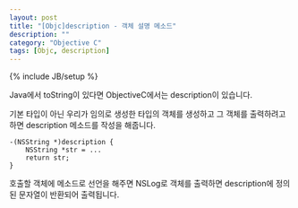 ```yaml
---
layout: post
title: "[Objc]description - 객체 설명 메소드"
description: ""
category: "Objective C"
tags: [Objc, description]
---
```

{% include JB/setup %}

Java에서 toString이 있다면 ObjectiveC에서는 description이 있습니다.

기본 타입이 아닌 우리가 임의로 생성한 타입의 객체를 생성하고 그 객체를 출력하려고 하면 description 메소드를 작성을 해줍니다.

	-(NSString *)description {
		NSString *str = ...
		return str;
	}

호출할 객체에 메소드로 선언을 해주면 NSLog로 객체를 출력하면 description에 정의된 문자열이 반환되어 출력됩니다.	
